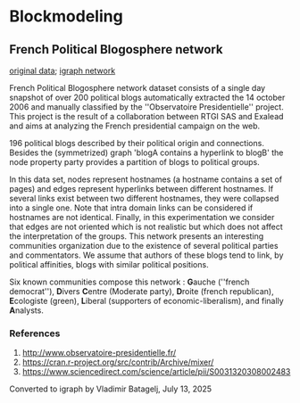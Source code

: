 # Blockmodeling

## French Political Blogosphere network

[original data](./blog.rda); [igraph network](./blog.rds)

French Political Blogosphere network dataset consists of a single day snapshot of over 200 political blogs automatically extracted the 14 october 2006 and manually classified by the ''Observatoire Presidentielle'' project. This project is the result of a collaboration between RTGI SAS and Exalead and aims at analyzing the French presidential campaign on the web.

196 political blogs described by their political origin and connections. Besides the (symmetrized) graph 'blogA contains a hyperlink to blogB' the node property party provides a partition of blogs to political groups.

In this data set, nodes represent hostnames (a hostname contains a set of pages) and edges represent hyperlinks between different hostnames. If several links exist between two different hostnames, they were collapsed into a single one. Note that intra domain links can be considered if hostnames are not identical. Finally, in this experimentation we consider that edges are not oriented which is not realistic but which does not affect the interpretation of the groups. This network presents an interesting communities organization due to the existence of several political parties and
commentators. We assume that authors of these blogs tend to link, by political affinities, blogs with similar political positions. 

Six known communities compose this network : **G**auche (''french democrat''), **D**ivers **C**entre (Moderate party), **D**roite (french republican),  **E**cologiste (green), **L**iberal (supporters of economic-liberalism), and finally **A**nalysts. 

### References
  1. http://www.observatoire-presidentielle.fr/
  2. https://cran.r-project.org/src/contrib/Archive/mixer/
  3. https://www.sciencedirect.com/science/article/pii/S0031320308002483

Converted to igraph by Vladimir Batagelj, July 13, 2025
